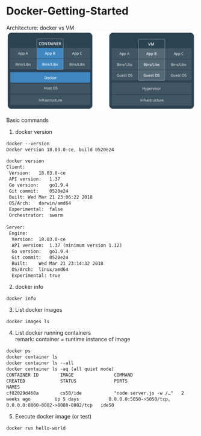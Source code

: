 # Docker-Getting-Started
Architecture: docker vs VM  
<img src="images/dockerVsVM.png" width="600px" >

Basic commands
1. docker version
```
docker --version
Docker version 18.03.0-ce, build 0520e24
```
```
docker version
Client:
 Version:	18.03.0-ce
 API version:	1.37
 Go version:	go1.9.4
 Git commit:	0520e24
 Built:	Wed Mar 21 23:06:22 2018
 OS/Arch:	darwin/amd64
 Experimental:	false
 Orchestrator:	swarm

Server:
 Engine:
  Version:	18.03.0-ce
  API version:	1.37 (minimum version 1.12)
  Go version:	go1.9.4
  Git commit:	0520e24
  Built:	Wed Mar 21 23:14:32 2018
  OS/Arch:	linux/amd64
  Experimental:	true
```
2. docker info
```
docker info
```
3. List docker images
```
docker images ls

```
4. List docker running containers  
remark: container = runtime instance of image
```
docker ps
docker container ls
docker container ls --all
docker container ls -aq (all quiet mode)
CONTAINER ID        IMAGE               COMMAND                  CREATED             STATUS              PORTS                                                      NAMES
cf82029d460a        cs50/ide            "node server.js -w /…"   2 weeks ago         Up 5 days           0.0.0.0:5050->5050/tcp, 0.0.0.0:8080-8082->8080-8082/tcp   ide50
```
5. Execute docker image (or test)
```
docker run hello-world
```

